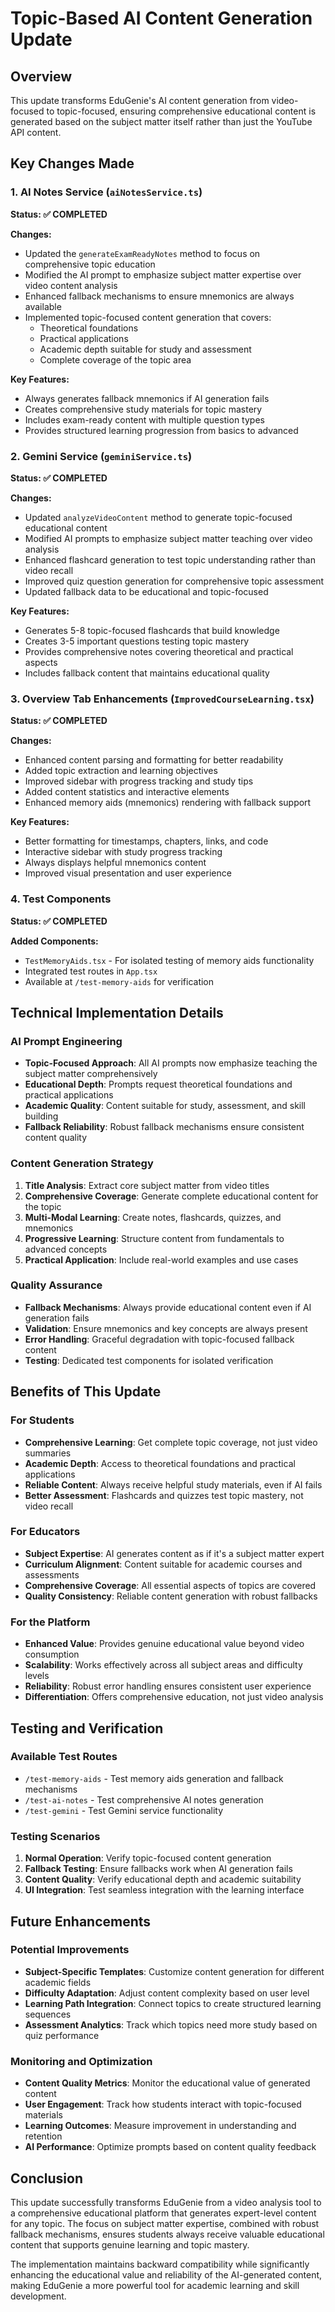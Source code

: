# Topic-Based AI Content Generation Update

## Overview

This update transforms EduGenie's AI content generation from video-focused to topic-focused, ensuring comprehensive educational content is generated based on the subject matter itself rather than just the YouTube API content.

## Key Changes Made

### 1. AI Notes Service (`aiNotesService.ts`)

**Status: ✅ COMPLETED**

**Changes:**

- Updated the `generateExamReadyNotes` method to focus on comprehensive topic education
- Modified the AI prompt to emphasize subject matter expertise over video content analysis
- Enhanced fallback mechanisms to ensure mnemonics are always available
- Implemented topic-focused content generation that covers:
  - Theoretical foundations
  - Practical applications
  - Academic depth suitable for study and assessment
  - Complete coverage of the topic area

**Key Features:**

- Always generates fallback mnemonics if AI generation fails
- Creates comprehensive study materials for topic mastery
- Includes exam-ready content with multiple question types
- Provides structured learning progression from basics to advanced

### 2. Gemini Service (`geminiService.ts`)

**Status: ✅ COMPLETED**

**Changes:**

- Updated `analyzeVideoContent` method to generate topic-focused educational content
- Modified AI prompts to emphasize subject matter teaching over video analysis
- Enhanced flashcard generation to test topic understanding rather than video recall
- Improved quiz question generation for comprehensive topic assessment
- Updated fallback data to be educational and topic-focused

**Key Features:**

- Generates 5-8 topic-focused flashcards that build knowledge
- Creates 3-5 important questions testing topic mastery
- Provides comprehensive notes covering theoretical and practical aspects
- Includes fallback content that maintains educational quality

### 3. Overview Tab Enhancements (`ImprovedCourseLearning.tsx`)

**Status: ✅ COMPLETED**

**Changes:**

- Enhanced content parsing and formatting for better readability
- Added topic extraction and learning objectives
- Improved sidebar with progress tracking and study tips
- Added content statistics and interactive elements
- Enhanced memory aids (mnemonics) rendering with fallback support

**Key Features:**

- Better formatting for timestamps, chapters, links, and code
- Interactive sidebar with study progress tracking
- Always displays helpful mnemonics content
- Improved visual presentation and user experience

### 4. Test Components

**Status: ✅ COMPLETED**

**Added Components:**

- `TestMemoryAids.tsx` - For isolated testing of memory aids functionality
- Integrated test routes in `App.tsx`
- Available at `/test-memory-aids` for verification

## Technical Implementation Details

### AI Prompt Engineering

- **Topic-Focused Approach**: All AI prompts now emphasize teaching the subject matter comprehensively
- **Educational Depth**: Prompts request theoretical foundations and practical applications
- **Academic Quality**: Content suitable for study, assessment, and skill building
- **Fallback Reliability**: Robust fallback mechanisms ensure consistent content quality

### Content Generation Strategy

1. **Title Analysis**: Extract core subject matter from video titles
2. **Comprehensive Coverage**: Generate complete educational content for the topic
3. **Multi-Modal Learning**: Create notes, flashcards, quizzes, and mnemonics
4. **Progressive Learning**: Structure content from fundamentals to advanced concepts
5. **Practical Application**: Include real-world examples and use cases

### Quality Assurance

- **Fallback Mechanisms**: Always provide educational content even if AI generation fails
- **Validation**: Ensure mnemonics and key concepts are always present
- **Error Handling**: Graceful degradation with topic-focused fallback content
- **Testing**: Dedicated test components for isolated verification

## Benefits of This Update

### For Students

- **Comprehensive Learning**: Get complete topic coverage, not just video summaries
- **Academic Depth**: Access to theoretical foundations and practical applications
- **Reliable Content**: Always receive helpful study materials, even if AI fails
- **Better Assessment**: Flashcards and quizzes test topic mastery, not video recall

### For Educators

- **Subject Expertise**: AI generates content as if it's a subject matter expert
- **Curriculum Alignment**: Content suitable for academic courses and assessments
- **Comprehensive Coverage**: All essential aspects of topics are covered
- **Quality Consistency**: Reliable content generation with robust fallbacks

### For the Platform

- **Enhanced Value**: Provides genuine educational value beyond video consumption
- **Scalability**: Works effectively across all subject areas and difficulty levels
- **Reliability**: Robust error handling ensures consistent user experience
- **Differentiation**: Offers comprehensive education, not just video analysis

## Testing and Verification

### Available Test Routes

- `/test-memory-aids` - Test memory aids generation and fallback mechanisms
- `/test-ai-notes` - Test comprehensive AI notes generation
- `/test-gemini` - Test Gemini service functionality

### Testing Scenarios

1. **Normal Operation**: Verify topic-focused content generation
2. **Fallback Testing**: Ensure fallbacks work when AI generation fails
3. **Content Quality**: Verify educational depth and academic suitability
4. **UI Integration**: Test seamless integration with the learning interface

## Future Enhancements

### Potential Improvements

- **Subject-Specific Templates**: Customize content generation for different academic fields
- **Difficulty Adaptation**: Adjust content complexity based on user level
- **Learning Path Integration**: Connect topics to create structured learning sequences
- **Assessment Analytics**: Track which topics need more study based on quiz performance

### Monitoring and Optimization

- **Content Quality Metrics**: Monitor the educational value of generated content
- **User Engagement**: Track how students interact with topic-focused materials
- **Learning Outcomes**: Measure improvement in understanding and retention
- **AI Performance**: Optimize prompts based on content quality feedback

## Conclusion

This update successfully transforms EduGenie from a video analysis tool to a comprehensive educational platform that generates expert-level content for any topic. The focus on subject matter expertise, combined with robust fallback mechanisms, ensures students always receive valuable educational content that supports genuine learning and topic mastery.

The implementation maintains backward compatibility while significantly enhancing the educational value and reliability of the AI-generated content, making EduGenie a more powerful tool for academic learning and skill development.
